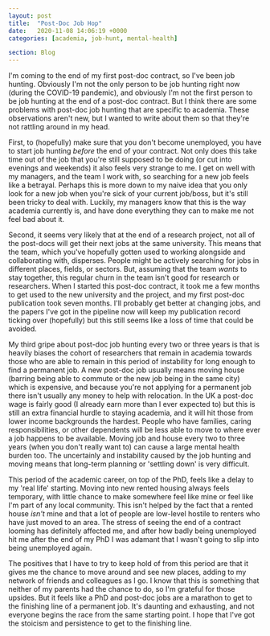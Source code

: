 ```yaml
---
layout: post
title:  "Post-Doc Job Hop"
date:   2020-11-08 14:06:19 +0000
categories: [academia, job-hunt, mental-health]

section: Blog
---
```



I'm coming to the end of my first post-doc contract, so I've been job hunting. Obviously I'm not the only person to be job hunting right now (during the COVID-19 pandemic), and obviously I'm not the first person to be job hunting at the end of a post-doc contract. But I think there are some problems with post-doc job hunting that are specific to academia. These observations aren't new, but I wanted to write about them so that they're not rattling around in my head.

First, to (hopefully) make sure that you don't become unemployed, you have to start job hunting _before_ the end of your contract. Not only does this take time out of the job that you're still supposed to be doing (or cut into evenings and weekends) it also feels very strange to me. I get on well with my managers, and the team I work with, so searching for a new job feels like a betrayal. Perhaps this is more down to my naive idea that you only look for a new job when you're sick of your current job/boss, but it's still been tricky to deal with. Luckily, my managers know that this is the way academia currently is, and have done everything they can to make me not feel bad about it.

Second, it seems very likely that at the end of a research project, not all of the post-docs will get their next jobs at the same university. This means that the team, which you've hopefully gotten used to working alongside and collaborating with, disperses. People might be actively searching for jobs in different places, fields, or sectors. But, assuming that the team _wants_ to stay together, this regular churn in the team isn't good for research or researchers. When I started this post-doc contract, it took me a few months to get used to the new university and the project, and my first post-doc publication took seven months. I'll probably get better at changing jobs, and the papers I've got in the pipeline now will keep my publication record ticking over (hopefully) but this still seems like a loss of time that could be avoided.

My third gripe about post-doc job hunting every two or three years is that is heavily biases the cohort of researchers that remain in academia towards those who are able to remain in this period of instability for long enough to find a permanent job. A new post-doc job usually means moving house (barring being able to commute or the new job being in the same city) which is expensive, and because you're not applying for a permanent job there isn't usually any money to help with relocation. In the UK a post-doc wage is fairly good (I already earn more than I ever expected to) but this is still an extra financial hurdle to staying academia, and it will hit those from lower income backgrounds the hardest. People who have families, caring responsibilities, or other dependents will be less able to move to where ever a job happens to be available. Moving job and house every two to three years (when you don't really want to) can cause a large mental health burden too. The uncertainly and instability caused by the job hunting and moving means that long-term planning or 'settling down' is very difficult.

This period of the academic career, on top of the PhD, feels like a delay to my 'real life' starting. Moving into new rented housing always feels temporary, with little chance to make somewhere feel like mine or feel like I'm part of any local community. This isn't helped by the fact that a rented house _isn't_ mine and that a lot of people are low-level hostile to renters who have just moved to an area. The stress of seeing the end of a contract looming has definitely affected me, and after how badly being unemployed hit me after the end of my PhD I was adamant that I wasn't going to slip into being unemployed again.

The positives that I have to try to keep hold of from this period are that it gives me the chance to move around and see new places, adding to my network of friends and colleagues as I go. I know that this is something that neither of my parents had the chance to do, so I'm grateful for those upsides. But it feels like a PhD and post-doc jobs are a marathon to get to the finishing line of a permanent job. It's daunting and exhausting, and not everyone begins the race from the same starting point. I hope that I've got the stoicism and persistence to get to the finishing line.
